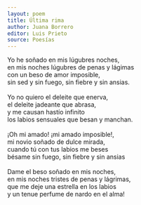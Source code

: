 ```yaml
---
layout: poem
title: Última rima
author: Juana Borrero
editor: Luis Prieto 
source: Poesías
---
```

<div>Yo he soñado en mis lúgubres noches,</div>
<div>en mis noches lúgubres de penas y lágimas</div>
<div>con un beso de amor imposible,</div>
<div>sin sed y sin fuego, sin fiebre y sin ansias.</div>
<br>
<div>Yo no quiero el deleite que enerva,</div>
<div>el deleite jadeante que abrasa,</div>
<div>y me causan hastío infinito</div>
<div>los labios sensuales que besan y manchan.</div>
<br>
<div>¡Oh mi amado! ¡mi amado imposible!,</div>
<div>mi novio soñado de dulce mirada,</div>
<div>cuando tú con tus labios me beses</div>
<div>bésame sin fuego, sin fiebre y sin ansias</div>
<br>
<div>Dame el beso soñado en mis noches,</div>
<div>en mis noches tristes de penas y lágrimas,</div>
<div>que me deje una estrella en los labios</div>
<div>y un tenue perfume de nardo en el alma!</div>
